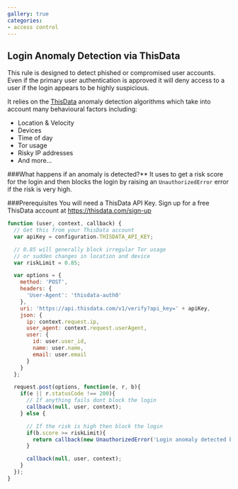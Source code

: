 ```yaml
---
gallery: true
categories:
- access control
---
```

## Login Anomaly Detection via ThisData

This rule is designed to detect phished or compromised user accounts.
Even if the primary user authentication is approved it will deny
access to a user if the login appears to be highly suspicious.

It relies on the [ThisData](https://thisdata.com) anomaly detection
algorithms which take into account many behavioural factors including:

* Location & Velocity
* Devices
* Time of day
* Tor usage
* Risky IP addresses
* And more...

###What happens if an anomaly is detected?**
It uses to get a risk score for the
login and then blocks the login by raising an `UnauthorizedError`
error if the risk is very high.

###Prerequisites
You will need a ThisData API Key. Sign up for a free ThisData
account at https://thisdata.com/sign-up

```js
function (user, context, callback) {
  // Get this from your ThisData account
  var apiKey = configuration.THISDATA_API_KEY;

  // 0.85 will generally block irregular Tor usage
  // or sudden changes in location and device
  var riskLimit = 0.85;

  var options = {
    method: 'POST',
    headers: {
      'User-Agent': 'thisdata-auth0'
    },
    uri: 'https://api.thisdata.com/v1/verify?api_key=' + apiKey,
    json: {
      ip: context.request.ip,
      user_agent: context.request.userAgent,
      user: {
        id: user.user_id,
        name: user.name,
        email: user.email
      }
    }
  };

  request.post(options, function(e, r, b){
    if(e || r.statusCode !== 200){
      // If anything fails dont block the login
      callback(null, user, context);
    } else {

      // If the risk is high then block the login
      if(b.score >= riskLimit){
        return callback(new UnauthorizedError('Login anomaly detected by ThisData. Risk: ' + b.score));
      }

      callback(null, user, context);
    }
  });
}
```
